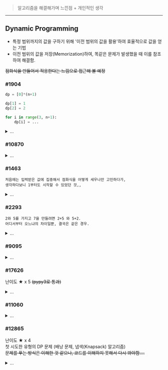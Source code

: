 > 알고리즘을 해결해가며 느낀점 + 개인적인 생각

---
## Dynamic Programming

- 특정 범위까지의 값을 구하기 위해 '이전 범위의 값을 활용'하여 효율적으로 값을 얻는 기법
- 이전 범위의 값을 저장(Memorization)하여, 똑같은 문제가 발생했을 때 이를 참조하여 해결함.

~~점화식을 만들어서 적용한다는 느낌으로 접근해 볼 예정~~

### #1904

``` python
dp = [0]*(n+1)

dp[1] = 1
dp[2] = 2

for i in range(3, n+1):
    dp[i] = ...
```

<details>
<summary> ... </summary>

    첫 DP 문제.
    점화식을 만들어서 푼다는 것 까지는 이해했으나, 아직 문제 풀이에 있어서는 감을 잡지 못한 상태 ㅠ
</details>

### #10870

<details>
<summary> ... </summary>

    처음 풀어본 문제보다 난이도 -1 같은 느낌.
    n이 0 인 경우 따로 처리하는 것보다 깔끔하게 풀어볼 방법을 생각 해봐야겠다.
</details>

### #1463
    처음에는 입력받은 값에 집중해서 점화식을 어떻게 세우나만 고민하다가,
    생각하다보니 1부터도 시작할 수 있었던 것,,
<details>
<summary> ... </summary>

    처음 풀어본 문제보다 난이도 +5 같은 느낌.
    이게 DP 문제구나 싶었다.
    
    유사한 DP 문제가 나온다면 거뜬하게 풀 수 있을 것 같다만,
    문제를 DP로 풀어야 한다는 점을 떠올릴 수 있는 방법이 미숙한 것 같다.
</details>

### #2293
    2와 5를 가지고 7을 만들려면 2+5 와 5+2.
    어디서부터 오느냐의 차이일뿐, 결국은 같은 경우.
<details>
<summary> ... </summary>

    이전 문제보다 난이도 +2 같은 느낌.

    유사한 DP 문제라고 생각했고, dp[0] 까지 초기화 값을 잘 넣어줬으나 생각보다 잘 안풀렸다.
    값을 만드는 방법에 치중하다보니 '구성이 같으나 순서가 다른 경우'를 고려하기가 어려웠다.


    실버 문제와 골드 문제가 괜히 나눠진게 아니구나 싶은 느낌을 받았다.

~~근데 돈을 안내는 경우는 "아무 것도 안낸다."라는 조건이니까 1이 맞겠지?~~
</details>

### #9095
<details>
<summary> ... </summary>

    처음 문제보다 난이도 +1 같은 느낌.
    #2293 문제를 응용해서 풀어본 것 같은 느낌적인 느낌.
</details>

### #17626
난이도 ★ x 5 ~~(pypy3로 통과)~~
<details>
<summary> ... </summary>

    첫 문제 풀이 방식도 실패,, python3 으로도 실패,, 
    그으으냥 난이도 상. 실버 문제가 아닌 느낌
    처음 생각한 문제 풀이로는 5가 나오는 경우도 있었다.
    (모든 경우를 따진게 아닌 그냥 제곱수를 뺀 이전 값에 +1로만 가져왔기에,,)
    쓰디쓴 실패의 경험과 함께, 풀이에 참고한 링크도 남겨둔다.

[참고한 링크](https://aia1235.tistory.com/34)

</details>

### #11060
<details>
<summary> ... </summary>

    문제를 보고 생각하면서 대략적인 방향은 수립했으나,
    입력받은 배열과 dp 값에 혼동이 오면서 조금은 헤맨 문제.
    그런 것을 제외하면 문제는 쉬운편에 속함
</details>

### #12865
난이도 ★ x 4  
첫 시도한 유형의 DP 문제 (배낭 문제, 냅색(Knapsack) 알고리즘)  
~~문제를 푸는 방식은 이해한 것 같으나, 코드를 이해하지 못해서 다시 봐야함....~~
<details>
<summary> ... </summary>

    첫 시도는 같은 물건을 여러번 넣어도 된다고 생각한 풀이로 풀었으나 실패.
    문제가 애매하게 적혀있었기에 틀렸다고 생각함..
    해당 경우에는 이중 배열을 통해 풀어야 되나 보다..

[참고한 링크](https://velog.io/@keynene/Python파이썬5-백준-알고리즘-12865-평범한배낭)

~~근데 초코바 1개보다 2개가 더 행복할 수도 있잖아...~~
</details>